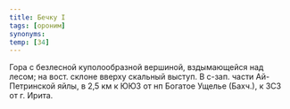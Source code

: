 ```yaml
---
title: Бечку I
tags: [ороним]
synonyms:
temp: [З4]
---
```


Гора с безлесной куполообразной вершиной, вздымающейся над лесом; на вост.
склоне вверху скальный выступ. В с-зап. части Ай-Петринской яйлы, в 2,5 км к ЮЮЗ
от нп Богатое Ущелье (Бахч.), к ЗСЗ от г. Ирита.
